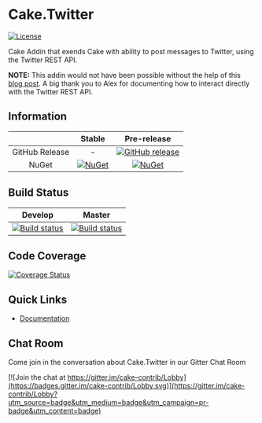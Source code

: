 # Cake.Twitter

[![License](http://img.shields.io/:license-mit-blue.svg)](http://cake-contrib.mit-license.org)

Cake Addin that exends Cake with ability to post messages to Twitter, using the Twitter REST API.

**NOTE:** This addin would not have been possible without the help of this [blog post](http://www.thatsoftwaredude.com/content/6289/how-to-post-a-tweet-using-c-for-single-user).  A big thank you to Alex for documenting how to interact directly with the Twitter REST API.

## Information

| |Stable|Pre-release|
|:--:|:--:|:--:|
|GitHub Release|-|[![GitHub release](https://img.shields.io/github/release/cake-contrib/Cake.Twitter.svg)](https://github.com/cake-contrib/Cake.Twitter/releases/latest)|
|NuGet|[![NuGet](https://img.shields.io/nuget/v/Cake.Twitter.svg)](https://www.nuget.org/packages/Cake.Twitter)|[![NuGet](https://img.shields.io/nuget/vpre/Cake.Twitter.svg)](https://www.nuget.org/packages/Cake.Twitter)|

## Build Status

|Develop|Master|
|:--:|:--:|
|[![Build status](https://ci.appveyor.com/api/projects/status/179uye6rasp43xnf/branch/develop?svg=true)](https://ci.appveyor.com/project/cakecontrib/cake-twitter/branch/develop)|[![Build status](https://ci.appveyor.com/api/projects/status/179uye6rasp43xnf/branch/master?svg=true)](https://ci.appveyor.com/project/cakecontrib/cake-twitter/branch/master)|

## Code Coverage

[![Coverage Status](https://coveralls.io/repos/github/cake-contrib/Cake.Twitter/badge.svg)](https://coveralls.io/github/cake-contrib/Cake.Twitter)

## Quick Links

- [Documentation](https://cake-contrib.github.io/Cake.Twitter/)

## Chat Room
Come join in the conversation about Cake.Twitter in our Gitter Chat Room

[![Join the chat at https://gitter.im/cake-contrib/Lobby](https://badges.gitter.im/cake-contrib/Lobby.svg)](https://gitter.im/cake-contrib/Lobby?utm_source=badge&utm_medium=badge&utm_campaign=pr-badge&utm_content=badge)
